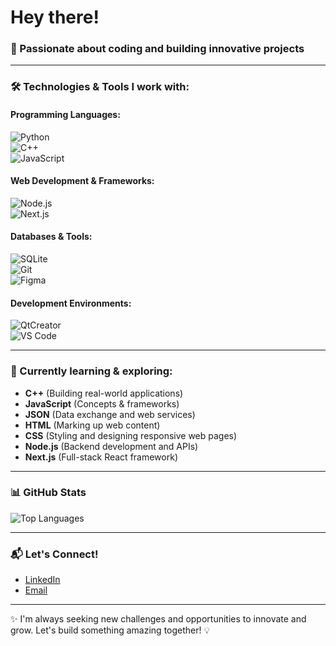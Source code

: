 # Hey there! 

### 📍 Passionate about coding and building innovative projects

---

### 🛠️ Technologies & Tools I work with:

#### **Programming Languages:**  
![Python](https://img.shields.io/badge/Python-3776AB?style=for-the-badge&logo=python&logoColor=white)  
![C++](https://img.shields.io/badge/C++-00599C?style=for-the-badge&logo=c%2B%2B&logoColor=white)  
![JavaScript](https://img.shields.io/badge/JavaScript-F7DF1E?style=for-the-badge&logo=javascript&logoColor=black)  

#### **Web Development & Frameworks:**  
![Node.js](https://img.shields.io/badge/Node.js-339933?style=for-the-badge&logo=node.js&logoColor=white)  
![Next.js](https://img.shields.io/badge/Next.js-000000?style=for-the-badge&logo=next.js&logoColor=white)  

#### **Databases & Tools:**  
![SQLite](https://img.shields.io/badge/SQLite-003B57?style=for-the-badge&logo=sqlite&logoColor=white)  
![Git](https://img.shields.io/badge/Git-F05032?style=for-the-badge&logo=git&logoColor=white)  
![Figma](https://img.shields.io/badge/Figma-F24E1E?style=for-the-badge&logo=figma&logoColor=white)  

#### **Development Environments:**  
![QtCreator](https://img.shields.io/badge/Qt_Creator-41CD52?style=for-the-badge&logo=qt&logoColor=white)  
![VS Code](https://img.shields.io/badge/VS_Code-007ACC?style=for-the-badge&logo=visualstudiocode&logoColor=white)

---

### 🔭 Currently learning & exploring:

- **C++** (Building real-world applications)  
- **JavaScript** (Concepts & frameworks)  
- **JSON** (Data exchange and web services)
- **HTML** (Marking up web content)  
- **CSS** (Styling and designing responsive web pages) 
- **Node.js** (Backend development and APIs)  
- **Next.js** (Full-stack React framework)

---

### 📊 GitHub Stats

<p align="left">
  <img src="https://github-readme-stats.vercel.app/api/top-langs/?username=analuisafeitosa&layout=compact&langs_count=6&theme=radical" alt="Top Languages" />
</p>

---

### 📬 Let's Connect!

- [LinkedIn](www.linkedin.com/in/analuisafeitosa)
- [Email](mailto:alfg@cin.ufpe.br)

---

✨ I'm always seeking new challenges and opportunities to innovate and grow. Let's build something amazing together! 💡
